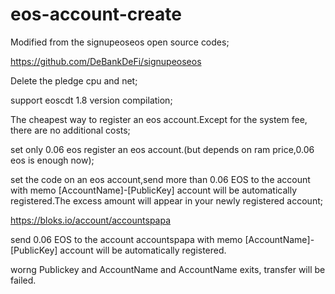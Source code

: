 # eos-account-create
Modified from the signupeoseos open source codes;

https://github.com/DeBankDeFi/signupeoseos

Delete the pledge cpu and net;

support eoscdt 1.8 version compilation;

The cheapest way to register an eos account.Except for the system fee, there are no additional costs;

set only 0.06 eos register an eos account.(but depends on ram price,0.06 eos is enough now);

set the code on an eos account,send more than 0.06 EOS to the account with memo [AccountName]-[PublicKey] account will be automatically registered.The excess amount will appear in your newly registered account;

https://bloks.io/account/accountspapa

send  0.06 EOS to the account accountspapa with memo [AccountName]-[PublicKey] account will be automatically registered.

worng Publickey and AccountName and AccountName exits, transfer will be failed.
